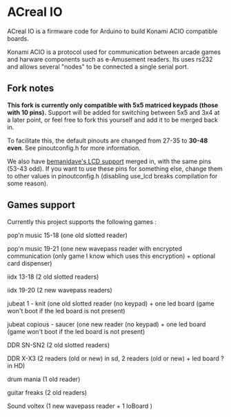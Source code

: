 ACreal IO
========
ACreal IO is a firmware code for Arduino to build Konami ACIO compatible boards.

Konami ACIO is a protocol used for communication between arcade games and harware components such as e-Amusement readers.
Its uses rs232 and allows several "nodes" to be connected a single serial port.

Fork notes
-------------
**This fork is currently only compatible with 5x5 matriced keypads (those with 10 pins).** Support will be added for switching between 5x5 and 3x4 at a later point, or feel free to fork this yourself and add it to be merged back in.

To facilitate this, the default pinouts are changed from 27-35 to **30-48 even**. See pinoutconfig.h for more information.

We also have [bemanidave's LCD support](https://github.com/bemanidave/ACreal_IO) merged in, with the same pins (53-43 odd). If you want to use these pins for something else, change them to other values in pinoutconfig.h (disabling use_lcd breaks compilation for some reason).

Games support
-------------
Currently this project supports the following games :

pop'n music 15-18 (one old slotted reader)

pop'n music 19-21 (one new wavepass reader with encrypted communication (only game I know which uses this encryption) + optional card dispenser)

iidx 13-18 (2 old slotted readers)

iidx 19-20 (2 new wavepass readers)

jubeat 1 - knit (one old slotted reader (no keypad) + one led board (game won't boot if the led board is not present) 

jubeat copious - saucer (one new reader (no keypad) + one led board (game won't boot if the led board is not present) 

DDR SN-SN2 (2 old slotted readers)

DDR X-X3 (2 readers (old or new) in sd, 2 readers (old or new) + led board ? in HD)

drum mania (1 old reader)

guitar freaks (2 old readers)

Sound voltex (1 new wavepass reader + 1 IoBoard )